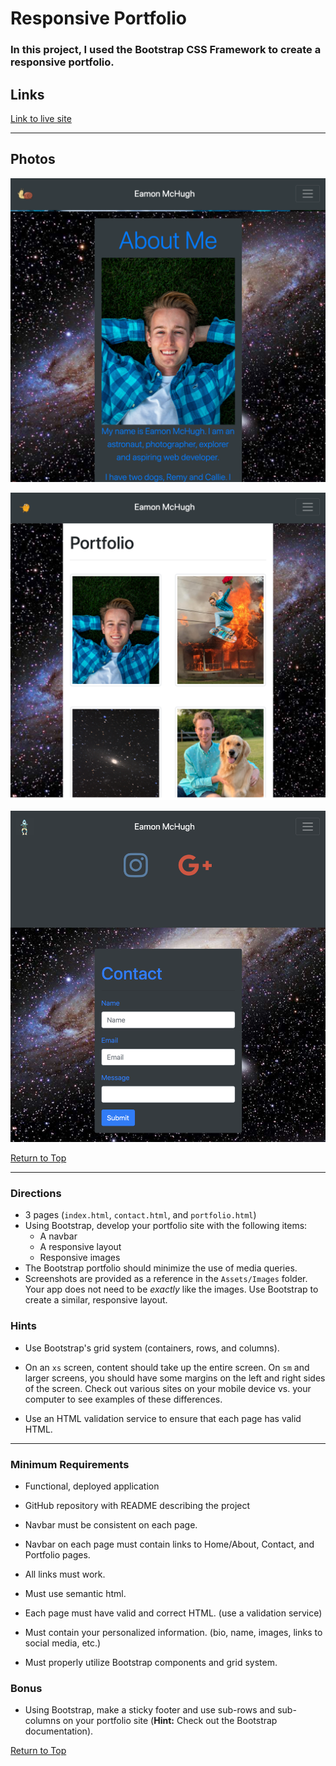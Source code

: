 # Responsive Portfolio
### In this project, I used the Bootstrap CSS Framework to create a responsive portfolio.

## Links
[Link to live site](https://eamon02.github.io/Portfolio/)
___
## Photos

![AboutMe](./screenshots/About_Me_Screenshot.png)

![Portfolio](./screenshots/Portfolio_Page_Screenshot.png)

![Contact](./screenshots/Contact_Page_Screenshot.png)

[Return to Top](#Responsive-Portfolio)
___

### Directions
 * 3 pages (```index.html```, ```contact.html```, and ```portfolio.html```)
 * Using Bootstrap, develop your portfolio site with the following items:
   - A navbar
   - A responsive layout
   - Responsive images
 * The Bootstrap portfolio should minimize the use of media queries.
 * Screenshots are provided as a reference in the `Assets/Images` folder. Your app does not need to be _exactly_ like the images. Use Bootstrap to create a similar, responsive layout.

### Hints

* Use Bootstrap's grid system (containers, rows, and columns).

* On an `xs` screen, content should take up the entire screen. On `sm` and larger screens, you should have some margins on the left and right sides of the screen. Check out various sites on your mobile device vs. your computer to see examples of these differences.

* Use an HTML validation service to ensure that each page has valid HTML.
___

### Minimum Requirements

* Functional, deployed application

* GitHub repository with README describing the project

* Navbar must be consistent on each page.

* Navbar on each page must contain links to Home/About, Contact, and Portfolio pages.

* All links must work.

* Must use semantic html.

* Each page must have valid and correct HTML. (use a validation service)

* Must contain your personalized information. (bio, name, images, links to social media, etc.)

* Must properly utilize Bootstrap components and grid system.

### Bonus

* Using Bootstrap, make a sticky footer and use sub-rows and sub-columns on your portfolio site (**Hint:** Check out the Bootstrap documentation).

[Return to Top](#Responsive-Portfolio)
